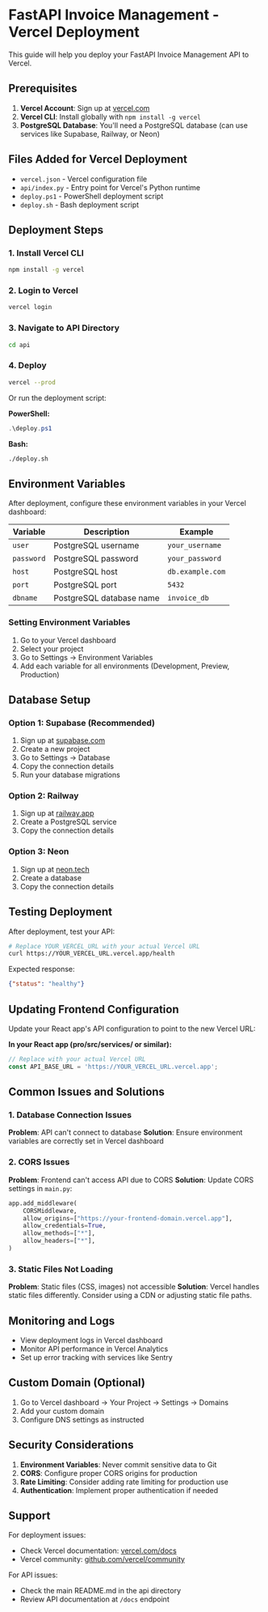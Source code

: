 # FastAPI Invoice Management - Vercel Deployment

This guide will help you deploy your FastAPI Invoice Management API to Vercel.

## Prerequisites

1. **Vercel Account**: Sign up at [vercel.com](https://vercel.com)
2. **Vercel CLI**: Install globally with `npm install -g vercel`
3. **PostgreSQL Database**: You'll need a PostgreSQL database (can use services like Supabase, Railway, or Neon)

## Files Added for Vercel Deployment

- `vercel.json` - Vercel configuration file
- `api/index.py` - Entry point for Vercel's Python runtime
- `deploy.ps1` - PowerShell deployment script
- `deploy.sh` - Bash deployment script

## Deployment Steps

### 1. Install Vercel CLI

```bash
npm install -g vercel
```

### 2. Login to Vercel

```bash
vercel login
```

### 3. Navigate to API Directory

```bash
cd api
```

### 4. Deploy

```bash
vercel --prod
```

Or run the deployment script:

**PowerShell:**
```powershell
.\deploy.ps1
```

**Bash:**
```bash
./deploy.sh
```

## Environment Variables

After deployment, configure these environment variables in your Vercel dashboard:

| Variable | Description | Example |
|----------|-------------|---------|
| `user` | PostgreSQL username | `your_username` |
| `password` | PostgreSQL password | `your_password` |
| `host` | PostgreSQL host | `db.example.com` |
| `port` | PostgreSQL port | `5432` |
| `dbname` | PostgreSQL database name | `invoice_db` |

### Setting Environment Variables

1. Go to your Vercel dashboard
2. Select your project
3. Go to Settings → Environment Variables
4. Add each variable for all environments (Development, Preview, Production)

## Database Setup

### Option 1: Supabase (Recommended)

1. Sign up at [supabase.com](https://supabase.com)
2. Create a new project
3. Go to Settings → Database
4. Copy the connection details
5. Run your database migrations

### Option 2: Railway

1. Sign up at [railway.app](https://railway.app)
2. Create a PostgreSQL service
3. Copy the connection details

### Option 3: Neon

1. Sign up at [neon.tech](https://neon.tech)
2. Create a database
3. Copy the connection details

## Testing Deployment

After deployment, test your API:

```bash
# Replace YOUR_VERCEL_URL with your actual Vercel URL
curl https://YOUR_VERCEL_URL.vercel.app/health
```

Expected response:
```json
{"status": "healthy"}
```

## Updating Frontend Configuration

Update your React app's API configuration to point to the new Vercel URL:

**In your React app (pro/src/services/ or similar):**

```javascript
// Replace with your actual Vercel URL
const API_BASE_URL = 'https://YOUR_VERCEL_URL.vercel.app';
```

## Common Issues and Solutions

### 1. Database Connection Issues

**Problem**: API can't connect to database
**Solution**: Ensure environment variables are correctly set in Vercel dashboard

### 2. CORS Issues

**Problem**: Frontend can't access API due to CORS
**Solution**: Update CORS settings in `main.py`:

```python
app.add_middleware(
    CORSMiddleware,
    allow_origins=["https://your-frontend-domain.vercel.app"],
    allow_credentials=True,
    allow_methods=["*"],
    allow_headers=["*"],
)
```

### 3. Static Files Not Loading

**Problem**: Static files (CSS, images) not accessible
**Solution**: Vercel handles static files differently. Consider using a CDN or adjusting static file paths.

## Monitoring and Logs

- View deployment logs in Vercel dashboard
- Monitor API performance in Vercel Analytics
- Set up error tracking with services like Sentry

## Custom Domain (Optional)

1. Go to Vercel dashboard → Your Project → Settings → Domains
2. Add your custom domain
3. Configure DNS settings as instructed

## Security Considerations

1. **Environment Variables**: Never commit sensitive data to Git
2. **CORS**: Configure proper CORS origins for production
3. **Rate Limiting**: Consider adding rate limiting for production use
4. **Authentication**: Implement proper authentication if needed

## Support

For deployment issues:
- Check Vercel documentation: [vercel.com/docs](https://vercel.com/docs)
- Vercel community: [github.com/vercel/community](https://github.com/vercel/community)

For API issues:
- Check the main README.md in the api directory
- Review API documentation at `/docs` endpoint
